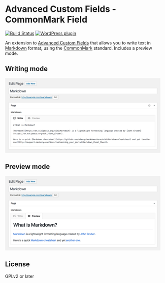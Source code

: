 # Advanced Custom Fields - CommonMark Field

[![Build Status](https://travis-ci.org/joppuyo/acf-commonmark.svg?branch=master)](https://travis-ci.org/joppuyo/acf-commonmark)
[![WordPress plugin](https://img.shields.io/wordpress/plugin/v/akismet.svg)](https://wordpress.org/plugins/acf-commonmark/)

An extension to [Advanced Custom Fields](https://www.advancedcustomfields.com/) that allows you to write text in [Markdown](https://en.wikipedia.org/wiki/Markdown) format, using the [CommonMark](http://commonmark.org/) standard. Includes a preview mode.

## Writing mode

![Screenshot of the writing mode](assets/images/screenshot-1.png)

## Preview mode

![Screenshot of the writing mode](assets/images/screenshot-2.png)

## License

GPLv2 or later
